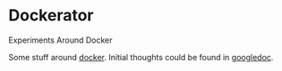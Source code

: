 # Dockerator
Experiments Around Docker


Some stuff around [docker][1]. Initial thoughts could be found in [googledoc][2].


  [1]: https://www.docker.com/
  [2]: https://docs.google.com/document/d/1L8VB2SqyDo4k2SIGYT0s3sYC-2I8LEqEOvXrPx70GNc/edit?usp=sharing

